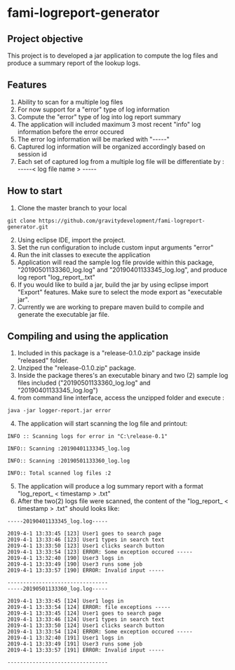 # fami-logreport-generator

## Project objective
This project is to developed a jar application to compute the log files and produce a summary report of the lookup logs.

## Features
1. Ability to scan for a multiple log files
2. For now support for a "error" type of log information
3. Compute the "error" type of log into log report summary
4. The application will included maximum 3 most recent "info" log information before the error occured
5. The error log information will be marked with "-----"
6. Captured log information will be organized accordingly based on session id
7. Each set of captured log from a multiple log file will be differentiate by : -----< log file name > ----- 

## How to start
1. Clone the master branch to your local 
```
git clone https://github.com/gravitydevelopment/fami-logreport-generator.git
```
2. Using eclipse IDE, import the project.
3. Set the run configuration to include custom input arguments "error"
4. Run the init classes to execute the application
5. Application will read the sample log file provide within this package, "20190501133360_log.log" and "20190401133345_log.log", and produce log report "log_report_<timestamp>.txt"
4. If you would like to build a jar, build the jar by using eclipse import "Export" features. Make sure to select the mode export as "executable jar".
5. Currently we are working to prepare maven build to compile and generate the executable jar file.
  
## Compiling and using the application
1. Included in this package is a "release-0.1.0.zip" package inside "released" folder.
2. Unziped the "release-0.1.0.zip" package.
3. Inside the package theres's an executable binary and two (2) sample log files included ("20190501133360_log.log" and "20190401133345_log.log")
3. from command line interface, access the unzipped folder and execute :
```
java -jar logger-report.jar error
```
4. The application will start scanning the log file and printout:
```
INFO :: Scanning logs for error in "C:\release-0.1"

INFO:: Scanning :20190401133345_log.log

INFO:: Scanning :20190501133360_log.log

INFO:: Total scanned log files :2
```
5. The application will produce a log summary report with a format "log_report_ < timestamp > .txt"
6. After the two(2) logs file were scanned, the content of the "log_report_ < timestamp > .txt" should looks like:
```
-----20190401133345_log.log----- 

2019-4-1 13:33:45 [123] User1 goes to search page 
2019-4-1 13:33:46 [123] User1 types in search text 
2019-4-1 13:33:50 [123] User1 clicks search button 
2019-4-1 13:33:54 [123] ERROR: Some exception occured -----
2019-4-1 13:32:40 [190] User3 logs in 
2019-4-1 13:33:49 [190] User3 runs some job 
2019-4-1 13:33:57 [190] ERROR: Invalid input -----

--------------------------------
-----20190501133360_log.log----- 

2019-4-1 13:33:45 [124] User1 logs in 
2019-4-1 13:33:54 [124] ERROR: file exceptions -----
2019-4-1 13:33:45 [124] User1 goes to search page 
2019-4-1 13:33:46 [124] User1 types in search text 
2019-4-1 13:33:50 [124] User1 clicks search button 
2019-4-1 13:33:54 [124] ERROR: Some exception occured -----
2019-4-1 13:32:40 [191] User1 logs in 
2019-4-1 13:33:49 [191] User3 runs some job 
2019-4-1 13:33:57 [191] ERROR: Invalid input -----

--------------------------------
```
